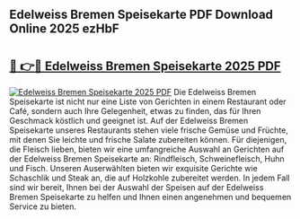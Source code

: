 ## Edelweiss Bremen Speisekarte PDF Download Online 2025 ezHbF

# <h2><a href="http://gc8n85.nevu.top/?p=Edelweiss+Bremen+Speisekarte">🔗 👉🔴 Edelweiss Bremen Speisekarte 2025 PDF</a></h2>

[![Edelweiss Bremen Speisekarte 2025 PDF](https://i.imgur.com/dBaPXMq.png)](http://gc8n85.nevu.top/?p=Edelweiss+Bremen+Speisekarte)
Die Edelweiss Bremen Speisekarte ist nicht nur eine Liste von Gerichten in einem Restaurant oder Café, sondern auch Ihre Gelegenheit, etwas zu finden, das für Ihren Geschmack köstlich und geeignet ist. Auf der Edelweiss Bremen Speisekarte unseres Restaurants stehen viele frische Gemüse und Früchte, mit denen Sie leichte und frische Salate zubereiten können. Für diejenigen, die Fleisch lieben, bieten wir eine umfangreiche Auswahl an Gerichten auf der Edelweiss Bremen Speisekarte an: Rindfleisch, Schweinefleisch, Huhn und Fisch. Unseren Auserwählten bieten wir exquisite Gerichte wie Schaschlik und Steak an, die auf Holzkohle zubereitet werden. In jedem Fall sind wir bereit, Ihnen bei der Auswahl der Speisen auf der Edelweiss Bremen Speisekarte zu helfen und Ihnen einen angenehmen und bequemen Service zu bieten.
